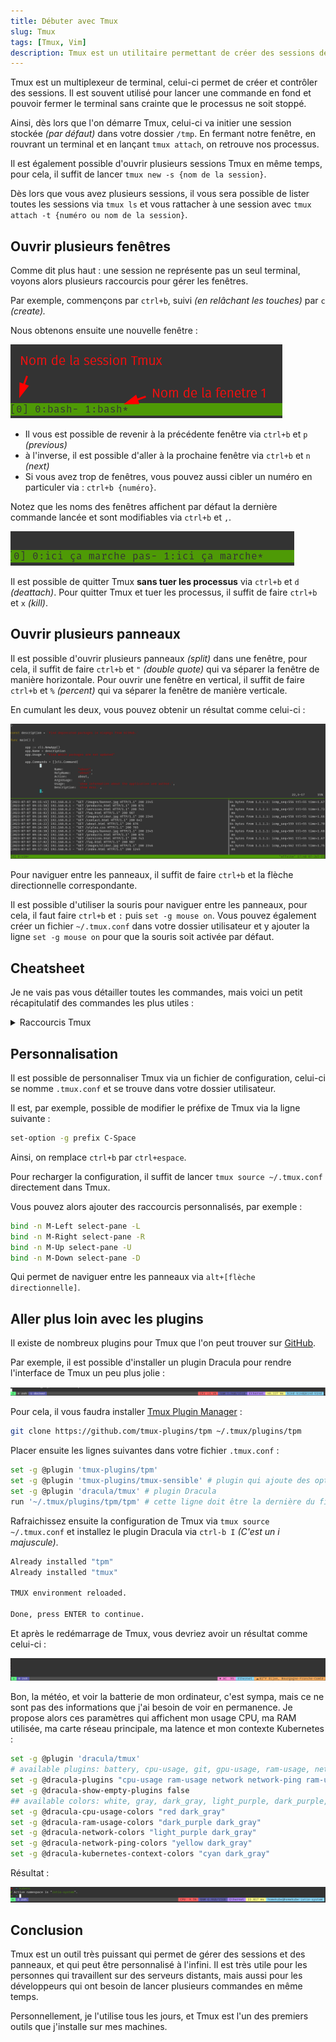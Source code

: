 ```yaml
---
title: Débuter avec Tmux
slug: Tmux
tags: [Tmux, Vim]
description: Tmux est un utilitaire permettant de créer des sessions de terminal. Celui-ci est très utile pour lancer des commandes en fond et pouvoir fermer le terminal sans crainte que le processus ne soit stoppé, nous allons voir comment l'utiliser
---
```


Tmux est un multiplexeur de terminal, celui-ci permet de créer et contrôler des sessions. Il est souvent utilisé pour lancer une commande en fond et pouvoir fermer le terminal sans crainte que le processus ne soit stoppé.

Ainsi, dès lors que l'on démarre Tmux, celui-ci va initier une session stockée *(par défaut)* dans votre dossier `/tmp`. En fermant notre fenêtre, en rouvrant un terminal et en lançant `tmux attach`, on retrouve nos processus.

Il est également possible d'ouvrir plusieurs sessions Tmux en même temps, pour cela, il suffit de lancer `tmux new -s {nom de la session}`.

Dès lors que vous avez plusieurs sessions, il vous sera possible de lister toutes les sessions via `tmux ls` et vous rattacher à une session avec `tmux attach -t {numéro ou nom de la session}`.

## Ouvrir plusieurs fenêtres

Comme dit plus haut : une session ne représente pas un seul terminal, voyons alors plusieurs raccourcis pour gérer les fenêtres.

Par exemple, commençons par `ctrl+b`, suivi *(en relâchant les touches)* par `c` *(create).*

Nous obtenons ensuite une nouvelle fenêtre :

![Nouvelle fenêtre](/img/Tmux/tmux-nom.png)

- Il vous est possible de revenir à la précédente fenêtre via `ctrl+b` et `p` *(previous)*
- à l'inverse, il est possible d'aller à la prochaine fenêtre via `ctrl+b` et `n` *(next)*
- Si vous avez trop de fenêtres, vous pouvez aussi cibler un numéro en particuler via : `ctrl+b {numéro}`.

Notez que les noms des fenêtres affichent par défaut la dernière commande lancée et sont modifiables via `ctrl+b` et `,`.

![Nommage fenêtre](/img/Tmux/tmux-session.png)

Il est possible de quitter Tmux **sans tuer les processus** via `ctrl+b` et `d` *(deattach)*. Pour quitter Tmux et tuer les processus, il suffit de faire `ctrl+b` et `x` *(kill)*.

## Ouvrir plusieurs panneaux

Il est possible d'ouvrir plusieurs panneaux *(split)* dans une fenêtre, pour cela, il suffit de faire `ctrl+b` et `"` *(double quote)* qui va séparer la fenêtre de manière horizontale. Pour ouvrir une fenêtre en vertical, il suffit de faire `ctrl+b` et `%` *(percent)* qui va séparer la fenêtre de manière verticale.

En cumulant les deux, vous pouvez obtenir un résultat comme celui-ci :

![Multi-fenetres](/img/Tmux/multifenetrage.png)

Pour naviguer entre les panneaux, il suffit de faire `ctrl+b` et la flèche directionnelle correspondante.

Il est possible d'utiliser la souris pour naviguer entre les panneaux, pour cela, il faut faire `ctrl+b` et `:` puis `set -g mouse on`. Vous pouvez également créer un fichier `~/.tmux.conf` dans votre dossier utilisateur et y ajouter la ligne `set -g mouse on` pour que la souris soit activée par défaut.

## Cheatsheet

Je ne vais pas vous détailler toutes les commandes, mais voici un petit récapitulatif des commandes les plus utiles :

<details>
<summary>Raccourcis Tmux</summary>

### Commandes de base

- `tmux new` : Créer une nouvelle session Tmux
- `tmux attach -t <session_name>` : Se connecter à une session Tmux existante
- `tmux switch -t <session_name>` : Changer de session Tmux
- `tmux list-sessions` : Afficher la liste des sessions Tmux
- `tmux detach` (ou `Ctrl-b d`) : Se détacher d'une session Tmux en cours
- `tmux kill-session -t <session_name>` : Fermer une session Tmux

## Commandes de préfixe

- `Ctrl-b` : Touche de préfixe par défaut (peut être modifiée)
- `Ctrl-b c` : Créer une nouvelle fenêtre
- `Ctrl-b n` : Aller à la fenêtre suivante
- `Ctrl-b p` : Aller à la fenêtre précédente
- `Ctrl-b l` : Basculer vers la dernière fenêtre utilisée
- `Ctrl-b 0-9` : Aller à la fenêtre numérotée
- `Ctrl-b &` : Fermer la fenêtre actuelle
- `Ctrl-b ,` : Renommer la fenêtre actuelle

## Commandes de division de fenêtre

- `Ctrl-b %` : Diviser la fenêtre verticalement
- `Ctrl-b "` : Diviser la fenêtre horizontalement
- `Ctrl-b flèche directionnelle` : Naviguer entre les panneaux
- `Ctrl-b espace` : Basculer le layout du panneau
- `Ctrl-b z` : Mettre le panneau en plein écran
- `Ctrl-b {` : Déplacer le panneau actif vers la gauche
- `Ctrl-b }` : Déplacer le panneau actif vers la droite
- `Ctrl-b Ctrl-flèche directionnelle` : Redimensionner le panneau actif

## Autres commandes utiles

- `Ctrl-b ?` : Afficher la liste des commandes disponibles
- `Ctrl-b :` : Accéder au mode de commande
- `Ctrl-b d` : Se détacher de la session en cours
- `Ctrl-b t` : Afficher l'horloge
- `Ctrl-b [` : Activer le mode de copie (navigation avec les touches fléchées, espace pour commencer la sélection, entrée pour copier)
- `Ctrl-b ]` : Coller le texte copié précédemment
- `Ctrl-b !` : Déplacer la fenêtre actuelle dans une nouvelle session
- `Ctrl-b $` : Renommer la session en cours

</details>

## Personnalisation

Il est possible de personnaliser Tmux via un fichier de configuration, celui-ci se nomme `.tmux.conf` et se trouve dans votre dossier utilisateur.

Il est, par exemple, possible de modifier le préfixe de Tmux via la ligne suivante :

```bash
set-option -g prefix C-Space
```

Ainsi, on remplace `ctrl+b` par `ctrl+espace`.

Pour recharger la configuration, il suffit de lancer `tmux source ~/.tmux.conf` directement dans Tmux.

Vous pouvez alors ajouter des raccourcis personnalisés, par exemple :

```bash
bind -n M-Left select-pane -L
bind -n M-Right select-pane -R
bind -n M-Up select-pane -U
bind -n M-Down select-pane -D
```

Qui permet de naviguer entre les panneaux via `alt+[flèche directionnelle]`.

## Aller plus loin avec les plugins

Il existe de nombreux plugins pour Tmux que l'on peut trouver sur [GitHub](https://github.com/tmux-plugins/list).

Par exemple, il est possible d'installer un plugin Dracula pour rendre l'interface de Tmux un peu plus jolie :

![Dracula](/img/Tmux/theme-dracula.png)

Pour cela, il vous faudra installer [Tmux Plugin Manager](https://github.com/tmux-plugins/tpm) :

```bash
git clone https://github.com/tmux-plugins/tpm ~/.tmux/plugins/tpm
```

Placer ensuite les lignes suivantes dans votre fichier `.tmux.conf` :

```bash
set -g @plugin 'tmux-plugins/tpm'
set -g @plugin 'tmux-plugins/tmux-sensible' # plugin qui ajoute des options par défaut, optionnel
set -g @plugin 'dracula/tmux' # plugin Dracula
run '~/.tmux/plugins/tpm/tpm' # cette ligne doit être la dernière du fichier
```

Rafraichissez ensuite la configuration de Tmux via `tmux source ~/.tmux.conf` et installez le plugin Dracula via `ctrl-b I` *(C'est un i majuscule)*.

```bash Réponse
Already installed "tpm"                                                                                                                                                [0/0]
Already installed "tmux"                   

TMUX environment reloaded.                 

Done, press ENTER to continue. 
```

Et après le redémarrage de Tmux, vous devriez avoir un résultat comme celui-ci :

![Dracula](/img/Tmux/dracula-default.png)

Bon, la météo, et voir la batterie de mon ordinateur, c'est sympa, mais ce ne sont pas des informations que j'ai besoin de voir en permanence. Je propose alors ces paramètres qui affichent mon usage CPU, ma RAM utilisée, ma carte réseau principale, ma latence et mon contexte Kubernetes :

```bash
set -g @plugin 'dracula/tmux'
# available plugins: battery, cpu-usage, git, gpu-usage, ram-usage, network, network-bandwidth, network-ping, attached-clients, network-vpn, weather, time, spotify-tui, kubernetes-context
set -g @dracula-plugins "cpu-usage ram-usage network network-ping ram-usage, network-bandwidth, kubernetes-context"
set -g @dracula-show-empty-plugins false
## available colors: white, gray, dark_gray, light_purple, dark_purple, cyan, green, orange, red, pink, yellow
set -g @dracula-cpu-usage-colors "red dark_gray"
set -g @dracula-ram-usage-colors "dark_purple dark_gray"
set -g @dracula-network-colors "light_purple dark_gray"
set -g @dracula-network-ping-colors "yellow dark_gray"
set -g @dracula-kubernetes-context-colors "cyan dark_gray"
```

Résultat :

![Dracula perso](/img/Tmux/dracula-perso.png)

## Conclusion

Tmux est un outil très puissant qui permet de gérer des sessions et des panneaux, et qui peut être personnalisé à l'infini. Il est très utile pour les personnes qui travaillent sur des serveurs distants, mais aussi pour les développeurs qui ont besoin de lancer plusieurs commandes en même temps.

Personnellement, je l'utilise tous les jours, et Tmux est l'un des premiers outils que j'installe sur mes machines.

